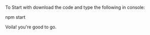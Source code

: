 To Start with download the code and type the following in console:

  npm start
  
Voila! you're good to go.
